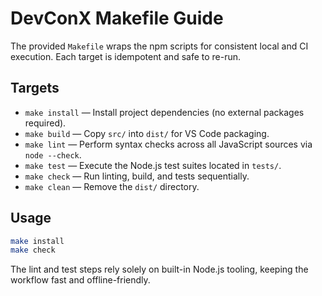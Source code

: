 # DevConX Makefile Guide

The provided `Makefile` wraps the npm scripts for consistent local and CI execution. Each target is idempotent and safe to re-run.

## Targets

- `make install` — Install project dependencies (no external packages required).
- `make build` — Copy `src/` into `dist/` for VS Code packaging.
- `make lint` — Perform syntax checks across all JavaScript sources via `node --check`.
- `make test` — Execute the Node.js test suites located in `tests/`.
- `make check` — Run linting, build, and tests sequentially.
- `make clean` — Remove the `dist/` directory.

## Usage

```bash
make install
make check
```

The lint and test steps rely solely on built-in Node.js tooling, keeping the workflow fast and offline-friendly.
